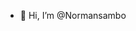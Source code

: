 - 👋 Hi, I’m @Normansambo

<!---
Normansambo/Normansambo is a ✨ special ✨ repository because its `README.md` (this file) appears on your GitHub profile.
You can click the Preview link to take a look at your changes.
--->
